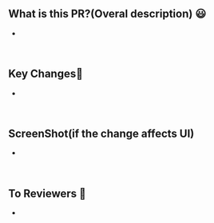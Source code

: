 ## What is this PR?(Overal description) 😃

- 

<br>

## Key Changes🔑

- 

<br>

## ScreenShot(if the change affects UI)

- 

<br>

## To Reviewers 🥹

- 

<br>